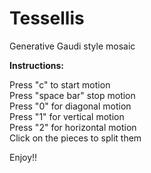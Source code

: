 # Tessellis
Generative Gaudi style mosaic

<b>Instructions:</b>

Press "c" to start motion</br>
Press "space bar" stop motion</br>
Press "0" for diagonal motion</br>
Press "1" for vertical motion</br>
Press "2" for horizontal motion</br>
Click on the pieces to split them

Enjoy!!
